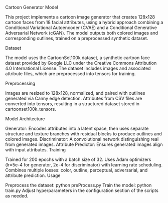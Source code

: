 Cartoon Generator Model

This project implements a cartoon image generator that creates 128x128 cartoon faces from 18 facial attributes, using a hybrid approach combining a Conditional Variational Autoencoder (CVAE) and a Conditional Generative Adversarial Network (cGAN). The model outputs both colored images and corresponding outlines, trained on a preprocessed synthetic dataset.

Dataset

The model uses the CartoonSet100k dataset, a synthetic cartoon face dataset provided by Google LLC under the Creative Commons Attribution 4.0 International License. The dataset includes images and associated attribute files, which are preprocessed into tensors for training.

Preprocessing

Images are resized to 128x128, normalized, and paired with outlines generated via Canny edge detection. Attributes from CSV files are converted into tensors, resulting in a structured dataset stored in cartoonset100k_tensors.

Model Architecture

Generator: Encodes attributes into a latent space, then uses separate structure and texture branches with residual blocks to produce outlines and colored images.
Discriminator: A convolutional network distinguishing real from generated images.
Attribute Predictor: Ensures generated images align with input attributes.
Training

Trained for 200 epochs with a batch size of 32.
Uses Adam optimizers (lr=5e-4 for generator, 2e-4 for discriminator) with learning rate scheduling.
Combines multiple losses: color, outline, perceptual, adversarial, and attribute prediction.
Usage

Preprocess the dataset: python preProcess.py
Train the model: python train.py
Adjust hyperparameters in the configuration section of the scripts as needed.
